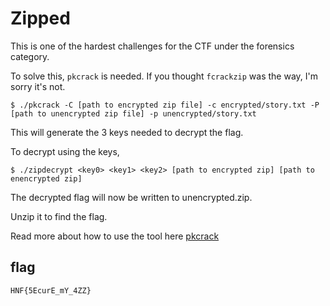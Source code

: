 # Zipped

This is one of the hardest challenges for the CTF under the forensics category.

To solve this, `pkcrack` is needed. If you thought `fcrackzip` was the way, I'm sorry it's not.

`$ ./pkcrack -C [path to encrypted zip file] -c encrypted/story.txt -P [path to unencrypted zip file] -p unencrypted/story.txt`

This will generate the 3 keys needed to decrypt the flag.

To decrypt using the keys,

`$ ./zipdecrypt <key0> <key1> <key2> [path to encrypted zip] [path to enencrypted zip]`

The decrypted flag will now be written to unencrypted.zip. 

Unzip it to find the flag.

Read more about how to use the tool here [pkcrack](https://www.unix-ag.uni-kl.de/~conrad/krypto/pkcrack/pkcrack-readme.html)

## flag

`HNF{5EcurE_mY_4ZZ}`

